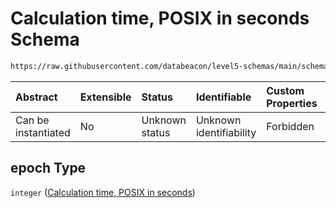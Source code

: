 # Calculation time, POSIX in seconds Schema

```txt
https://raw.githubusercontent.com/databeacon/level5-schemas/main/schemas/streaming/blender/pcd.schema.json#/properties/epoch
```



| Abstract            | Extensible | Status         | Identifiable            | Custom Properties | Additional Properties | Access Restrictions | Defined In                                                                              |
| :------------------ | :--------- | :------------- | :---------------------- | :---------------- | :-------------------- | :------------------ | :-------------------------------------------------------------------------------------- |
| Can be instantiated | No         | Unknown status | Unknown identifiability | Forbidden         | Allowed               | none                | [pcd.schema.json\*](../../out/streaming/blender/pcd.schema.json "open original schema") |

## epoch Type

`integer` ([Calculation time, POSIX in seconds](pcd-properties-calculation-time-posix-in-seconds.md))
